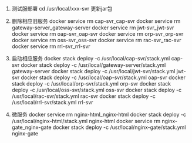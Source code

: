 1. 测试服部署
cd /usr/local/xxx-svr
更新jar包

2. 删除相应旧服务
docker service rm cap-svr_cap-svr
docker service rm gateway-server_gateway-server
docker service rm jwt-svr_jwt-svr
docker service rm oap-svr_oap-svr
docker service rm orp-svr_orp-svr
docker service rm oss-svr_oss-svr
docker service rm rac-svr_rac-svr
docker service rm rrl-svr_rrl-svr

3. 启动相应服务
docker stack deploy -c /usr/local/cap-svr/stack.yml cap-svr
docker stack deploy -c /usr/local/gateway-server/stack.yml gateway-server
docker stack deploy -c /usr/local/jwt-svr/stack.yml jwt-svr
docker stack deploy -c /usr/local/oap-svr/stack.yml oap-svr
docker stack deploy -c /usr/local/orp-svr/stack.yml orp-svr
docker stack deploy -c /usr/local/oss-svr/stack.yml oss-svr
docker stack deploy -c /usr/local/rac-svr/stack.yml rac-svr
docker stack deploy -c /usr/local/rrl-svr/stack.yml rrl-svr

4. 微服务
docker service rm nginx-html_nginx-html
docker stack deploy -c /usr/local/nginx-html/stack.yml nginx-html
docker service rm nginx-gate_nginx-gate
docker stack deploy -c /usr/local/nginx-gate/stack.yml nginx-gate
